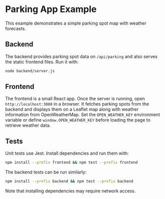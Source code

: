 # Parking App Example

This example demonstrates a simple parking spot map with weather forecasts.

## Backend

The backend provides parking spot data on `/api/parking` and also serves the static frontend files.
Run it with:

```bash
node backend/server.js
```

## Frontend

The frontend is a small React app. Once the server is running, open `http://localhost:3000` in a browser.
It fetches parking spots from the backend and displays them on a Leaflet map along with weather information from OpenWeatherMap. Set the `OPEN_WEATHER_KEY` environment variable or define `window.OPEN_WEATHER_KEY` before loading the page to retrieve weather data.

## Tests

Unit tests use Jest. Install dependencies and run them with:

```bash
npm install --prefix frontend && npm test --prefix frontend
```

The backend tests can be run similarly:

```bash
npm install --prefix backend && npm test --prefix backend
```

Note that installing dependencies may require network access.
